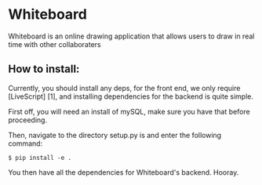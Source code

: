 Whiteboard
==========

Whiteboard is an online drawing application that allows users to draw in real time with other collaboraters


How to install:
---------------

Currently, you should install any deps, for the front end, we only require [LiveScript] [1], and installing dependencies for the backend is quite simple.

First off, you will need an install of mySQL, make sure you have that before proceeding.

Then, navigate to the directory setup.py is and enter the following command:

```$ pip install -e . ```

You then have all the dependencies for Whiteboard's backend. Hooray.

